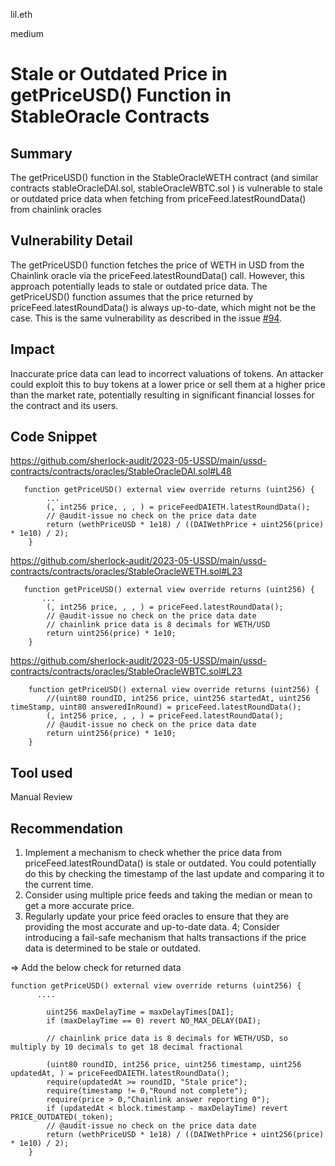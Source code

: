 lil.eth

medium

# Stale or Outdated Price in getPriceUSD() Function in StableOracle Contracts

## Summary

The getPriceUSD() function in the StableOracleWETH contract (and similar contracts stableOracleDAI.sol, stableOracleWBTC.sol ) is vulnerable to stale or outdated price data when fetching from priceFeed.latestRoundData() from chainlink oracles 

## Vulnerability Detail

The getPriceUSD() function fetches the price of WETH in USD from the Chainlink oracle via the priceFeed.latestRoundData() call. However, this approach potentially leads to stale or outdated price data. The getPriceUSD() function assumes that the price returned by priceFeed.latestRoundData() is always up-to-date, which might not be the case. This is the same vulnerability as described in the issue [#94](https://github.com/sherlock-audit/2023-02-blueberry-judging/issues/94).

## Impact

Inaccurate price data can lead to incorrect valuations of tokens. An attacker could exploit this to buy tokens at a lower price or sell them at a higher price than the market rate, potentially resulting in significant financial losses for the contract and its users.

## Code Snippet
https://github.com/sherlock-audit/2023-05-USSD/main/ussd-contracts/contracts/oracles/StableOracleDAI.sol#L48
```solidity
   function getPriceUSD() external view override returns (uint256) {
        ...
        (, int256 price, , , ) = priceFeedDAIETH.latestRoundData();
        // @audit-issue no check on the price data date
        return (wethPriceUSD * 1e18) / ((DAIWethPrice + uint256(price) * 1e10) / 2);
    }
```
https://github.com/sherlock-audit/2023-05-USSD/main/ussd-contracts/contracts/oracles/StableOracleWETH.sol#L23
```solidity
   function getPriceUSD() external view override returns (uint256) {
       ...
        (, int256 price, , , ) = priceFeed.latestRoundData();
        // @audit-issue no check on the price data date
        // chainlink price data is 8 decimals for WETH/USD
        return uint256(price) * 1e10;
    }
```
https://github.com/sherlock-audit/2023-05-USSD/main/ussd-contracts/contracts/oracles/StableOracleWBTC.sol#L23
```solidity
    function getPriceUSD() external view override returns (uint256) {
        //(uint80 roundID, int256 price, uint256 startedAt, uint256 timeStamp, uint80 answeredInRound) = priceFeed.latestRoundData();
        (, int256 price, , , ) = priceFeed.latestRoundData();
        // @audit-issue no check on the price data date
        return uint256(price) * 1e10;
    }
```

## Tool used

Manual Review

## Recommendation
1. Implement a mechanism to check whether the price data from priceFeed.latestRoundData() is stale or outdated. You could potentially do this by checking the timestamp of the last update and comparing it to the current time.
2. Consider using multiple price feeds and taking the median or mean to get a more accurate price.
3. Regularly update your price feed oracles to ensure that they are providing the most accurate and up-to-date data.
4; Consider introducing a fail-safe mechanism that halts transactions if the price data is determined to be stale or outdated.

=> Add the below check for returned data

```solidity
function getPriceUSD() external view override returns (uint256) {
      ....

        uint256 maxDelayTime = maxDelayTimes[DAI];
        if (maxDelayTime == 0) revert NO_MAX_DELAY(DAI);

        // chainlink price data is 8 decimals for WETH/USD, so multiply by 10 decimals to get 18 decimal fractional

        (uint80 roundID, int256 price, uint256 timestamp, uint256 updatedAt, ) = priceFeedDAIETH.latestRoundData();
        require(updatedAt >= roundID, "Stale price");
        require(timestamp != 0,"Round not complete");
        require(price > 0,"Chainlink answer reporting 0");
        if (updatedAt < block.timestamp - maxDelayTime) revert PRICE_OUTDATED(_token);
        // @audit-issue no check on the price data date
        return (wethPriceUSD * 1e18) / ((DAIWethPrice + uint256(price) * 1e10) / 2);
    }
```